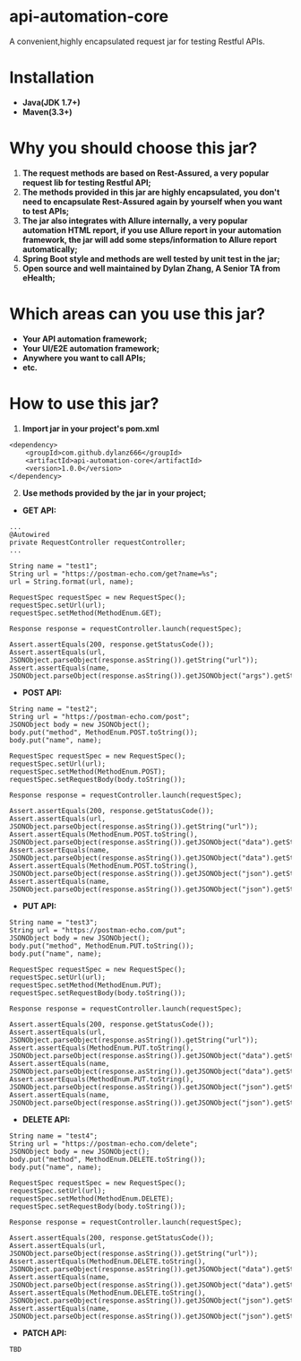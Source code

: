 # api-automation-core
A convenient,highly encapsulated request jar for testing Restful APIs.

# Installation

* __Java(JDK 1.7+)__
* __Maven(3.3+)__

# Why you should choose this jar?
1. __The request methods are based on Rest-Assured, a very popular request lib for testing Restful API;__
2. __The methods provided in this jar are highly encapsulated, you don't need to encapsulate Rest-Assured again by yourself when you want to test APIs;__
3. __The jar also integrates with Allure internally, a very popular automation HTML report, if you use Allure report in your automation framework, the jar will add some steps/information to Allure report automatically;__
4. __Spring Boot style and methods are well tested by unit test in the jar;__
5. __Open source and well maintained by Dylan Zhang, A Senior TA from eHealth;__

# Which areas can you use this jar?

* __Your API automation framework;__
* __Your UI/E2E automation framework;__
* __Anywhere you want to call APIs;__
* __etc.__

# How to use this jar?

1. __Import jar in your project's pom.xml__
```
<dependency>
    <groupId>com.github.dylanz666</groupId>
    <artifactId>api-automation-core</artifactId>
    <version>1.0.0</version>
</dependency>
```
2. __Use methods provided by the jar in your project;__
* __GET API:__
```
...
@Autowired
private RequestController requestController;
...

String name = "test1";
String url = "https://postman-echo.com/get?name=%s";
url = String.format(url, name);

RequestSpec requestSpec = new RequestSpec();
requestSpec.setUrl(url);
requestSpec.setMethod(MethodEnum.GET);

Response response = requestController.launch(requestSpec);

Assert.assertEquals(200, response.getStatusCode());
Assert.assertEquals(url, JSONObject.parseObject(response.asString()).getString("url"));
Assert.assertEquals(name, JSONObject.parseObject(response.asString()).getJSONObject("args").getString("name"));
```

* __POST API:__
```
String name = "test2";
String url = "https://postman-echo.com/post";
JSONObject body = new JSONObject();
body.put("method", MethodEnum.POST.toString());
body.put("name", name);

RequestSpec requestSpec = new RequestSpec();
requestSpec.setUrl(url);
requestSpec.setMethod(MethodEnum.POST);
requestSpec.setRequestBody(body.toString());

Response response = requestController.launch(requestSpec);

Assert.assertEquals(200, response.getStatusCode());
Assert.assertEquals(url, JSONObject.parseObject(response.asString()).getString("url"));
Assert.assertEquals(MethodEnum.POST.toString(), JSONObject.parseObject(response.asString()).getJSONObject("data").getString("method"));
Assert.assertEquals(name, JSONObject.parseObject(response.asString()).getJSONObject("data").getString("name"));
Assert.assertEquals(MethodEnum.POST.toString(), JSONObject.parseObject(response.asString()).getJSONObject("json").getString("method"));
Assert.assertEquals(name, JSONObject.parseObject(response.asString()).getJSONObject("json").getString("name"));
```

* __PUT API:__
```
String name = "test3";
String url = "https://postman-echo.com/put";
JSONObject body = new JSONObject();
body.put("method", MethodEnum.PUT.toString());
body.put("name", name);

RequestSpec requestSpec = new RequestSpec();
requestSpec.setUrl(url);
requestSpec.setMethod(MethodEnum.PUT);
requestSpec.setRequestBody(body.toString());

Response response = requestController.launch(requestSpec);

Assert.assertEquals(200, response.getStatusCode());
Assert.assertEquals(url, JSONObject.parseObject(response.asString()).getString("url"));
Assert.assertEquals(MethodEnum.PUT.toString(), JSONObject.parseObject(response.asString()).getJSONObject("data").getString("method"));
Assert.assertEquals(name, JSONObject.parseObject(response.asString()).getJSONObject("data").getString("name"));
Assert.assertEquals(MethodEnum.PUT.toString(), JSONObject.parseObject(response.asString()).getJSONObject("json").getString("method"));
Assert.assertEquals(name, JSONObject.parseObject(response.asString()).getJSONObject("json").getString("name"));
```

* __DELETE API:__
```
String name = "test4";
String url = "https://postman-echo.com/delete";
JSONObject body = new JSONObject();
body.put("method", MethodEnum.DELETE.toString());
body.put("name", name);

RequestSpec requestSpec = new RequestSpec();
requestSpec.setUrl(url);
requestSpec.setMethod(MethodEnum.DELETE);
requestSpec.setRequestBody(body.toString());

Response response = requestController.launch(requestSpec);

Assert.assertEquals(200, response.getStatusCode());
Assert.assertEquals(url, JSONObject.parseObject(response.asString()).getString("url"));
Assert.assertEquals(MethodEnum.DELETE.toString(), JSONObject.parseObject(response.asString()).getJSONObject("data").getString("method"));
Assert.assertEquals(name, JSONObject.parseObject(response.asString()).getJSONObject("data").getString("name"));
Assert.assertEquals(MethodEnum.DELETE.toString(), JSONObject.parseObject(response.asString()).getJSONObject("json").getString("method"));
Assert.assertEquals(name, JSONObject.parseObject(response.asString()).getJSONObject("json").getString("name"));
```

* __PATCH API:__
```
TBD
```